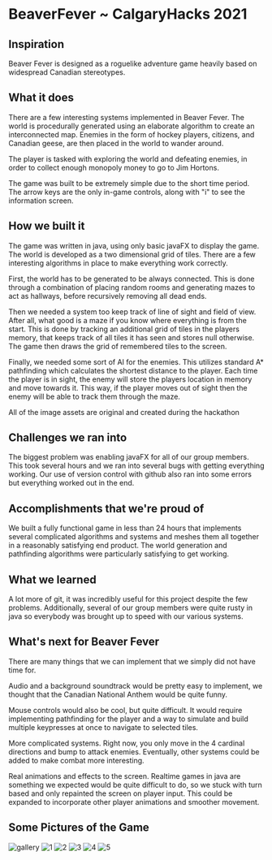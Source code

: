 # BeaverFever ~ CalgaryHacks 2021



## Inspiration

Beaver Fever is designed as a roguelike adventure game heavily based on widespread Canadian stereotypes.

## What it does

There are a few interesting systems implemented in Beaver Fever. The world is procedurally generated using an elaborate algorithm to create an interconnected map. Enemies in the form of hockey players, citizens, and Canadian geese, are then placed in the world to wander around.

The player is tasked with exploring the world and defeating enemies, in order to collect enough monopoly money to go to Jim Hortons.

The game was built to be extremely simple due to the short time period. The arrow keys are the only in-game controls, along with "i" to see the information screen.

## How we built it

The game was written in java, using only basic javaFX to display the game. The world is developed as a two dimensional grid of tiles. There are a few interesting algorithms in place to make everything work correctly.

First, the world has to be generated to be always connected. This is done through a combination of placing random rooms and generating mazes to act as hallways, before recursively removing all dead ends.

Then we needed a system too keep track of line of sight and field of view. After all, what good is a maze if you know where everything is from the start. This is done by tracking an additional grid of tiles in the players memory, that keeps track of all tiles it has seen and stores null otherwise. The game then draws the grid of remembered tiles to the screen.

Finally, we needed some sort of AI for the enemies. This utilizes standard A* pathfinding which calculates the shortest distance to the player. Each time the player is in sight, the enemy will store the players location in memory and move towards it. This way, if the player moves out of sight then the enemy will be able to track them through the maze.

All of the image assets are original and created during the hackathon

## Challenges we ran into

The biggest problem was enabling javaFX for all of our group members. This took several hours and we ran into several bugs with getting everything working. Our use of version control with github also ran into some errors but everything worked out in the end.

## Accomplishments that we're proud of

We built a fully functional game in less than 24 hours that implements several complicated algorithms and systems and meshes them all together in a reasonably satisfying end product. The world generation and pathfinding algorithms were particularly satisfying to get working.

## What we learned

A lot more of git, it was incredibly useful for this project despite the few problems. Additionally, several of our group members were quite rusty in java so everybody was brought up to speed with our various systems.

## What's next for Beaver Fever

There are many things that we can implement that we simply did not have time for.

Audio and a background soundtrack would be pretty easy to implement, we thought that the Canadian National Anthem would be quite funny.

Mouse controls would also be cool, but quite difficult. It would require implementing pathfinding for the player and a way to simulate and build multiple keypresses at once to navigate to selected tiles.

More complicated systems. Right now, you only move in the 4 cardinal directions and bump to attack enemies. Eventually, other systems could be added to make combat more interesting.

Real animations and effects to the screen. Realtime games in java are something we expected would be quite difficult to do, so we stuck with turn based and only repainted the screen on player input. This could be expanded to incorporate other player animations and smoother movement.

## Some Pictures of the Game

![gallery](https://user-images.githubusercontent.com/51538046/108149074-741ff480-70a8-11eb-95e9-7a50804acdf8.jpg)
![1](https://user-images.githubusercontent.com/51538046/108149085-7a15d580-70a8-11eb-834e-5cd34fa85ae6.jpg)
![2](https://user-images.githubusercontent.com/51538046/108149090-7b470280-70a8-11eb-9820-8c3a49316211.jpg)
![3](https://user-images.githubusercontent.com/51538046/108149096-7c782f80-70a8-11eb-8a5b-a27de011e7f1.jpg)
![4](https://user-images.githubusercontent.com/51538046/108149099-7d10c600-70a8-11eb-9dc0-c89097a95fa7.jpg)
![5](https://user-images.githubusercontent.com/51538046/108149101-7da95c80-70a8-11eb-8411-a6f58dbfabfd.jpg)






